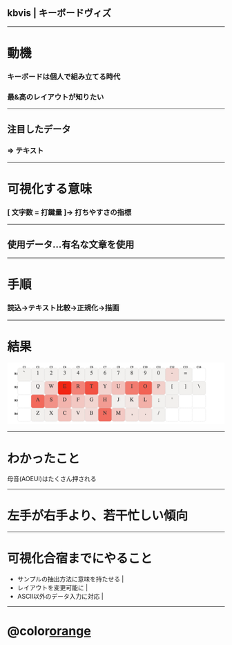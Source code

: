 ## kbvis | キーボードヴィズ

---
# 動機
### キーボードは個人で組み立てる時代
### 最&高のレイアウトが知りたい

---
## 注目したデータ
### => テキスト

---
# 可視化する意味
### [ 文字数 = 打鍵量 ]→ 打ちやすさの指標

---
## 使用データ...有名な文章を使用

---
# 手順
### 読込→テキスト比較→正規化→描画

---
# 結果
![result](img/kbvis001.png)

---
# わかったこと
母音(AOEUI)はたくさん押される

---
# 左手が右手より、若干忙しい傾向

---
# 可視化合宿までにやること
- サンプルの抽出方法に意味を持たせる |
- レイアウトを変更可能に |
- ASCII以外のデータ入力に対応 |

---
# @color[orange](以上です。) 
